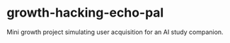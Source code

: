 # growth-hacking-echo-pal
Mini growth project simulating user acquisition for an AI study companion.
